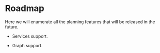# Roadmap

Here we will enumerate all the planning features that will be released in the future.

* Services support.

* Graph support.

